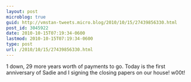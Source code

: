 ```yaml
---
layout: post
microblog: true
guid: http://vmstan-tweets.micro.blog/2010/10/15/27439856330.html
post_id: 3045922
date: 2010-10-15T07:19:34-0600
lastmod: 2010-10-15T07:19:34-0600
type: post
url: /2010/10/15/27439856330.html
---
```

1 down, 29 more years worth of payments to go. Today is the first anniversary of Sadie and I signing the closing papers on our house! w00t!
